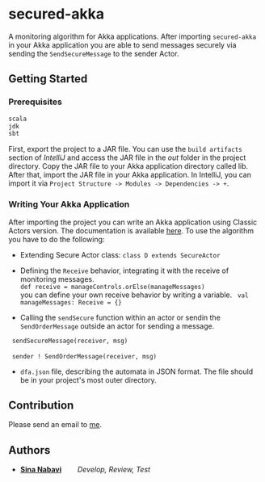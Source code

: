 # secured-akka
A monitoring algorithm for Akka applications. After importing `secured-akka` in your Akka application you are able to send messages securely via sending the `SendSecureMessage` to the sender Actor.

## Getting Started
### Prerequisites
```sh
scala
jdk
sbt
```
First, export the project to a JAR file. You can use the `build artifacts` section of *IntelliJ* and access the JAR file in the *out* folder in the project directory.
Copy the JAR file to your Akka application directory called lib. After that, import the JAR file in your Akka application. In IntelliJ, you can import it via `Project Structure -> Modules -> Dependencies -> +`.


### Writing Your Akka Application
After importing the project you can write an Akka application using Classic Actors version. The documentation is available [here](https://doc.akka.io/docs/akka/current/actors.html). 
To use the algorithm you have to do the following:
* Extending Secure Actor class:
`class D extends SecureActor`
* Defining the `Receive` behavior, integrating it with the receive of monitoring messages. <br/>
```def receive = manageControls.orElse(manageMessages)``` <br/>
 you can define your own receive behavior by writing a variable.
``` val manageMessages: Receive = {}```

* Calling the `sendSecure` function within an actor or sendin the `SendOrderMessage` outside an actor for sending a message.

``` sendSecureMessage(receiver, msg)``` <br/>
 <br/>
``` sender ! SendOrderMessage(receiver, msg)``` <br/>

* `dfa.json` file, describing the automata in JSON format. The file should be in your project's most outer directory.

## Contribution
Please send an email to [me](mailto:sina.nabavi16@gmail.com).

    

## Authors

* [**Sina Nabavi**](https://github.com/PhantomBleak) &emsp;&emsp;*Develop, Review, Test*
